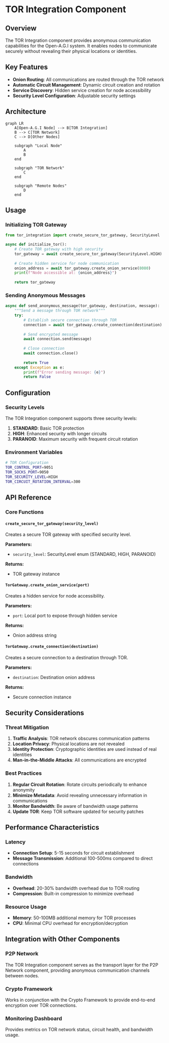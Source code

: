 # TOR Integration Component

## Overview

The TOR Integration component provides anonymous communication capabilities for the Open-A.G.I system. It enables nodes to communicate securely without revealing their physical locations or identities.

## Key Features

- **Onion Routing**: All communications are routed through the TOR network
- **Automatic Circuit Management**: Dynamic circuit creation and rotation
- **Service Discovery**: Hidden service creation for node accessibility
- **Security Level Configuration**: Adjustable security settings

## Architecture

```mermaid
graph LR
    A[Open-A.G.I Node] --> B[TOR Integration]
    B --> C[TOR Network]
    C --> D[Other Nodes]
    
    subgraph "Local Node"
        A
        B
    end
    
    subgraph "TOR Network"
        C
    end
    
    subgraph "Remote Nodes"
        D
    end
```

## Usage

### Initializing TOR Gateway

```python
from tor_integration import create_secure_tor_gateway, SecurityLevel

async def initialize_tor():
    # Create TOR gateway with high security
    tor_gateway = await create_secure_tor_gateway(SecurityLevel.HIGH)
    
    # Create hidden service for node communication
    onion_address = await tor_gateway.create_onion_service(8080)
    print(f"Node accessible at: {onion_address}")
    
    return tor_gateway
```

### Sending Anonymous Messages

```python
async def send_anonymous_message(tor_gateway, destination, message):
    """Send a message through TOR network"""
    try:
        # Establish secure connection through TOR
        connection = await tor_gateway.create_connection(destination)
        
        # Send encrypted message
        await connection.send(message)
        
        # Close connection
        await connection.close()
        
        return True
    except Exception as e:
        print(f"Error sending message: {e}")
        return False
```

## Configuration

### Security Levels

The TOR Integration component supports three security levels:

1. **STANDARD**: Basic TOR protection
2. **HIGH**: Enhanced security with longer circuits
3. **PARANOID**: Maximum security with frequent circuit rotation

### Environment Variables

```bash
# TOR Configuration
TOR_CONTROL_PORT=9051
TOR_SOCKS_PORT=9050
TOR_SECURITY_LEVEL=HIGH
TOR_CIRCUIT_ROTATION_INTERVAL=300
```

## API Reference

### Core Functions

#### `create_secure_tor_gateway(security_level)`
Creates a secure TOR gateway with specified security level.

**Parameters:**
- `security_level`: SecurityLevel enum (STANDARD, HIGH, PARANOID)

**Returns:**
- TOR gateway instance

#### `TorGateway.create_onion_service(port)`
Creates a hidden service for node accessibility.

**Parameters:**
- `port`: Local port to expose through hidden service

**Returns:**
- Onion address string

#### `TorGateway.create_connection(destination)`
Creates a secure connection to a destination through TOR.

**Parameters:**
- `destination`: Destination onion address

**Returns:**
- Secure connection instance

## Security Considerations

### Threat Mitigation

1. **Traffic Analysis**: TOR network obscures communication patterns
2. **Location Privacy**: Physical locations are not revealed
3. **Identity Protection**: Cryptographic identities are used instead of real identities
4. **Man-in-the-Middle Attacks**: All communications are encrypted

### Best Practices

1. **Regular Circuit Rotation**: Rotate circuits periodically to enhance anonymity
2. **Minimize Metadata**: Avoid revealing unnecessary information in communications
3. **Monitor Bandwidth**: Be aware of bandwidth usage patterns
4. **Update TOR**: Keep TOR software updated for security patches

## Performance Characteristics

### Latency
- **Connection Setup**: 5-15 seconds for circuit establishment
- **Message Transmission**: Additional 100-500ms compared to direct connections

### Bandwidth
- **Overhead**: 20-30% bandwidth overhead due to TOR routing
- **Compression**: Built-in compression to minimize overhead

### Resource Usage
- **Memory**: 50-100MB additional memory for TOR processes
- **CPU**: Minimal CPU overhead for encryption/decryption

## Integration with Other Components

### P2P Network
The TOR Integration component serves as the transport layer for the P2P Network component, providing anonymous communication channels between nodes.

### Crypto Framework
Works in conjunction with the Crypto Framework to provide end-to-end encryption over TOR connections.

### Monitoring Dashboard
Provides metrics on TOR network status, circuit health, and bandwidth usage.